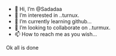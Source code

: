 - 👋 Hi, I’m @Sadadaa 
- 👀 I’m interested in ..turnux.
- 🌱 I’m currently learning github...
- 💞️ I’m looking to collaborate on ..turmux.
- 📫 How to reach me as you wish...

<!---
Sadadaa/Sadadaa is a ✨ special ✨ repository because its `README.md` (this file) appears on your GitHub profile.
You can click the Preview link to take a look at your changes.
--->
Ok all is done 
